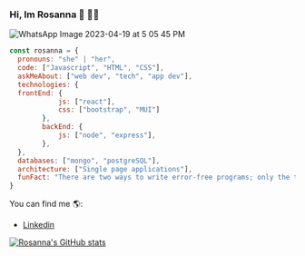 ### Hi, Im Rosanna 👋 👩‍💻

![WhatsApp Image 2023-04-19 at 5 05 45 PM](https://user-images.githubusercontent.com/90112132/233188113-6e2594b7-35ac-4f12-a26b-8a40608dc5d9.jpeg)

```javascript
const rosanna = {
  pronouns: "she" | "her",
  code: ["Javascript", "HTML", "CSS"],
  askMeAbout: ["web dev", "tech", "app dev"],
  technologies: {
  frontEnd: {
            js: ["react"],
            css: ["bootstrap", "MUI"]
        },
        backEnd: {
            js: ["node", "express"],
        },
  },
  databases: ["mongo", "postgreSQL"],
  architecture: ["Single page applications"],
  funFact: "There are two ways to write error-free programs; only the third one works"
}
```
You can find me 🌎:
- [Linkedin](https://www.linkedin.com/in/rosanna-contasti/) 

[![Rosanna's GitHub stats](https://github-readme-stats.vercel.app/api?username=rosannacontasti)](https://github.com/anuraghazra/github-readme-stats)
